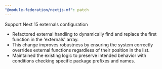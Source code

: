 ```yaml
---
"@module-federation/nextjs-mf": patch
---
```


Support Next 15 externals configuration

- Refactored external handling to dynamically find and replace the first function in the 'externals' array.
- This change improves robustness by ensuring the system correctly overrides external functions regardless of their position in the list.
- Maintained the existing logic to preserve intended behavior with conditions checking specific package prefixes and names.
```
